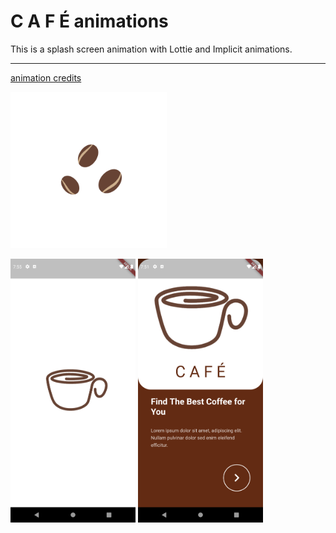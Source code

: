 # C A F É animations

This is a splash screen animation with Lottie and Implicit animations.

<hr />

[animation credits](https://lottiefiles.com/44298-coffee-love) 

<img src="mockup\44298-coffee-love.gif" width="250" height="250"/>

<br />

<p float="left">
  <img src="mockup\1.png" width="200" />
  <img src="mockup\2.png" width="200" /> 
</p>